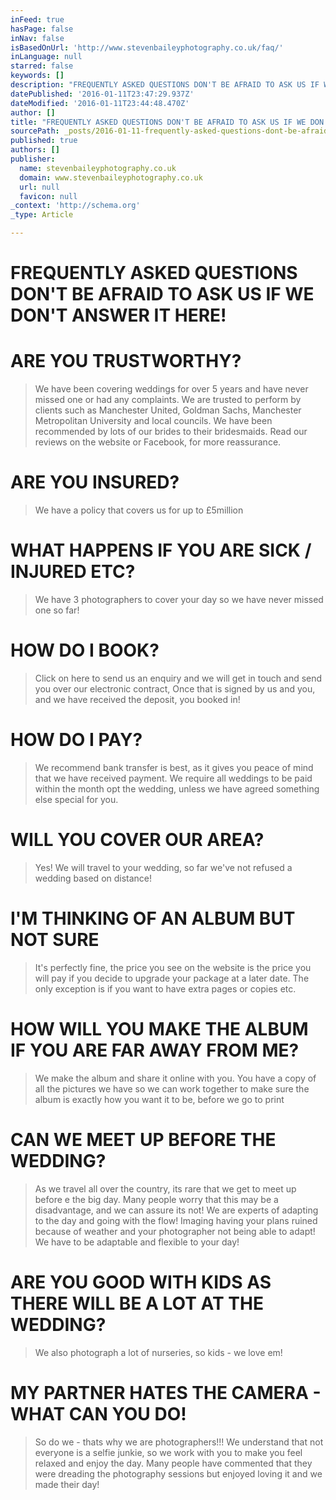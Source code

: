 ```yaml
---
inFeed: true
hasPage: false
inNav: false
isBasedOnUrl: 'http://www.stevenbaileyphotography.co.uk/faq/'
inLanguage: null
starred: false
keywords: []
description: "FREQUENTLY ASKED QUESTIONS DON'T BE AFRAID TO ASK US IF WE DON'T ANSWER IT HERE!  ARE YOU TRUSTWORTHY? We have been covering weddings for over 5 years and have "
datePublished: '2016-01-11T23:47:29.937Z'
dateModified: '2016-01-11T23:44:48.470Z'
author: []
title: "FREQUENTLY ASKED QUESTIONS DON'T BE AFRAID TO ASK US IF WE DON'T ANSWER IT HERE!\_"
sourcePath: _posts/2016-01-11-frequently-asked-questions-dont-be-afraid-to-ask-us-if-we-d.md
published: true
authors: []
publisher:
  name: stevenbaileyphotography.co.uk
  domain: www.stevenbaileyphotography.co.uk
  url: null
  favicon: null
_context: 'http://schema.org'
_type: Article

---
```

# FREQUENTLY ASKED QUESTIONS DON'T BE AFRAID TO ASK US IF WE DON'T ANSWER IT HERE! 

# ARE YOU TRUSTWORTHY? 
> 
> We have been covering weddings for over 5 years and have never missed one or had any complaints. We are trusted to perform by clients such as Manchester United, Goldman Sachs, Manchester Metropolitan University and local councils. We have been recommended by lots of our brides to their bridesmaids. Read our reviews on the website or Facebook, for more reassurance. 

# ARE YOU INSURED? 
> 
> We have a policy that covers us for up to £5million   

# WHAT HAPPENS IF YOU ARE SICK / INJURED ETC? 
> 
> We have 3 photographers to cover your day so we have never missed one so far! 

# HOW DO I BOOK? 
> 
> Click on here to send us an enquiry and we will get in touch and send you over our electronic contract, Once that is signed by us and you, and we have received the deposit, you booked in! 

# HOW DO I PAY?

> We recommend bank transfer is best, as it gives you peace of mind that we have received payment. We require all weddings to be paid within the month opt the wedding, unless we have agreed something else special for you.  

# WILL YOU COVER OUR AREA? 
> 
> Yes! We will travel to your wedding, so far we've not refused a wedding based on distance!

# I'M THINKING OF AN ALBUM BUT NOT SURE 
> 
> It's perfectly fine, the price you see on the website is the price you will pay if you decide to upgrade your package at a later date. The only exception is if you want to have extra pages or copies etc.  

# HOW WILL YOU MAKE THE ALBUM IF YOU ARE FAR AWAY FROM ME? 
> 
> We make the album and share it online with you. You have a copy of all the pictures we have so we can work together to make sure the album is exactly how you want it to be, before we go to print 

# CAN WE MEET UP BEFORE THE WEDDING? 
> 
> As we travel all over the country, its rare that we get to meet up before e the big day. Many people worry that this may be a disadvantage, and we can assure its not! We are experts of adapting to the day and going with the flow! Imaging having your plans ruined because of weather and your photographer not being able to adapt! We have to be adaptable and flexible to your day! 

# ARE YOU GOOD WITH KIDS AS THERE WILL BE A LOT AT THE WEDDING? 
> 
> We also photograph a lot of nurseries, so kids - we love em! 

# MY PARTNER HATES THE CAMERA - WHAT CAN YOU DO!

> So do we - thats why we are photographers!!! We understand that not everyone is a selfie junkie, so we work with you to make you feel relaxed and enjoy the day. Many people have commented that they were dreading the photography sessions but enjoyed loving it and we made their day!